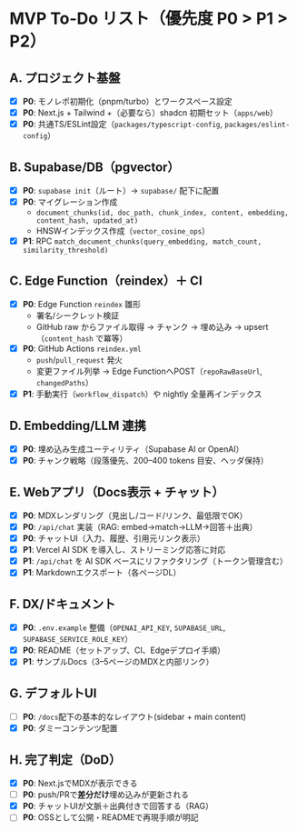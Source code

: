 # MVP To-Do リスト（優先度 P0 > P1 > P2）

## A. プロジェクト基盤
- [x] **P0**: モノレポ初期化（pnpm/turbo）とワークスペース設定
- [x] **P0**: Next.js + Tailwind +（必要なら）shadcn 初期セット（`apps/web`）
- [x] **P0**: 共通TS/ESLint設定（`packages/typescript-config`, `packages/eslint-config`）

## B. Supabase/DB（pgvector）
- [x] **P0**: `supabase init`（ルート）→ `supabase/` 配下に配置
- [x] **P0**: マイグレーション作成  
  - `document_chunks(id, doc_path, chunk_index, content, embedding, content_hash, updated_at)`
  - HNSWインデックス作成（`vector_cosine_ops`）
- [x] **P1**: RPC `match_document_chunks(query_embedding, match_count, similarity_threshold)`

## C. Edge Function（reindex）＋ CI
- [x] **P0**: Edge Function `reindex` 雛形  
  - 署名/シークレット検証  
  - GitHub raw からファイル取得 → チャンク → 埋め込み → upsert（`content_hash` で冪等）
- [x] **P0**: GitHub Actions `reindex.yml`  
  - `push`/`pull_request` 発火  
  - 変更ファイル列挙 → Edge FunctionへPOST（`repoRawBaseUrl`, `changedPaths`）
- [x] **P1**: 手動実行（`workflow_dispatch`）や nightly 全量再インデックス

## D. Embedding/LLM 連携
- [x] **P0**: 埋め込み生成ユーティリティ（Supabase AI or OpenAI）  
- [x] **P0**: チャンク戦略（段落優先、200–400 tokens 目安、ヘッダ保持）

## E. Webアプリ（Docs表示 + チャット）
- [x] **P0**: MDXレンダリング（見出し/コード/リンク、最低限でOK）
- [x] **P0**: `/api/chat` 実装（RAG: embed→match→LLM→回答＋出典）
- [x] **P0**: チャットUI（入力、履歴、引用元リンク表示）
- [x] **P1**: Vercel AI SDK を導入し、ストリーミング応答に対応
- [x] **P1**: `/api/chat` を AI SDK ベースにリファクタリング（トークン管理含む）
- [x] **P1**: Markdownエクスポート（各ページDL）

## F. DX/ドキュメント
- [x] **P0**: `.env.example` 整備（`OPENAI_API_KEY`, `SUPABASE_URL`, `SUPABASE_SERVICE_ROLE_KEY`）
- [x] **P0**: README（セットアップ、CI、Edgeデプロイ手順）
- [x] **P1**: サンプルDocs（3–5ページのMDXと内部リンク）

## G. デフォルトUI
- [ ] **P0**: `/docs`配下の基本的なレイアウト(sidebar + main content)
- [x] **P0**: ダミーコンテンツ配置

## H. 完了判定（DoD）
- [x] **P0**: Next.jsでMDXが表示できる
- [ ] **P0**: push/PRで**差分だけ**埋め込みが更新される
- [x] **P0**: チャットUIが文脈＋出典付きで回答する（RAG）
- [ ] **P0**: OSSとして公開・READMEで再現手順が明記
